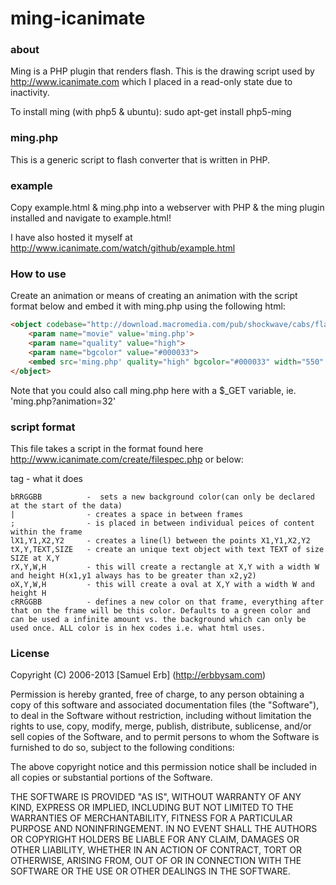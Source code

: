 ming-icanimate
==============

### about
Ming is a PHP plugin that renders flash. This is the drawing script used by http://www.icanimate.com which I placed in a read-only state due to inactivity.

To install ming (with php5 & ubuntu): sudo apt-get install php5-ming

### ming.php
This is a generic script to flash converter that is written in PHP.

### example
Copy example.html & ming.php into a webserver with PHP & the ming plugin installed and navigate to example.html!

I have also hosted it myself at http://www.icanimate.com/watch/github/example.html

### How to use
Create an animation or means of creating an animation with the script format below and embed it with ming.php using the following html:
```html
<object codebase="http://download.macromedia.com/pub/shockwave/cabs/flash/swflash.cab#version=6,0,0,0" width="550" height="400" id="home" align="">
	<param name="movie" value='ming.php'>
	<param name="quality" value="high">
	<param name="bgcolor" value="#000033">
	<embed src='ming.php' quality="high" bgcolor="#000033" width="550" height="400" name="home" align="" type="application/x-shockwave-flash" pluginspage="http://www.macromedia.com/go/getflashplayer">
</object>
```
Note that you could also call ming.php here with a $_GET variable, ie. 'ming.php?animation=32'

### script format
This file takes a script in the format found here http://www.icanimate.com/create/filespec.php or below:

tag	             -  what it does
```
bRRGGBB          -  sets a new background color(can only be declared at the start of the data)
|                - creates a space in between frames
;                - is placed in between individual peices of content within the frame
lX1,Y1,X2,Y2     - creates a line(l) between the points X1,Y1,X2,Y2
tX,Y,TEXT,SIZE   - create an unique text object with text TEXT of size SIZE at X,Y
rX,Y,W,H         - this will create a rectangle at X,Y with a width W and height H(x1,y1 always has to be greater than x2,y2)
oX,Y,W,H         - this will create a oval at X,Y with a width W and height H
cRRGGBB          - defines a new color on that frame, everything after that on the frame will be this color. Defaults to a green color and can be used a infinite amount vs. the background which can only be used once. ALL color is in hex codes i.e. what html uses.
```


### License
Copyright (C) 2006-2013 [Samuel Erb] (http://erbbysam.com)

Permission is hereby granted, free of charge, to any person obtaining a copy of this software and associated documentation files (the "Software"), to deal in the Software without restriction, including without limitation the rights to use, copy, modify, merge, publish, distribute, sublicense, and/or sell copies of the Software, and to permit persons to whom the Software is furnished to do so, subject to the following conditions:

The above copyright notice and this permission notice shall be included in all copies or substantial portions of the Software.

THE SOFTWARE IS PROVIDED "AS IS", WITHOUT WARRANTY OF ANY KIND, EXPRESS OR IMPLIED, INCLUDING BUT NOT LIMITED TO THE WARRANTIES OF MERCHANTABILITY, FITNESS FOR A PARTICULAR PURPOSE AND NONINFRINGEMENT. IN NO EVENT SHALL THE AUTHORS OR COPYRIGHT HOLDERS BE LIABLE FOR ANY CLAIM, DAMAGES OR OTHER LIABILITY, WHETHER IN AN ACTION OF CONTRACT, TORT OR OTHERWISE, ARISING FROM, OUT OF OR IN CONNECTION WITH THE SOFTWARE OR THE USE OR OTHER DEALINGS IN THE SOFTWARE.